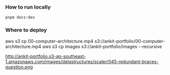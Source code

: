 ### How to run locally

```shell
pnpm docs:dev
```

### Where to deploy

aws s3 cp 00-computer-architecture.mp4 s3://ankit-portfolio/00-computer-architecture.mp4
aws s3 cp images s3://ankit-portfolio/images --recursive

http://ankit-portfolio.s3-ap-southeast-1.amazonaws.com/images/datastructures/scaler/045-redundant-braces-question.png